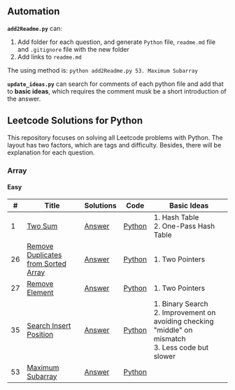 ## Automation

**`add2Readme.py`** can:

1. Add folder for each question, and generate `Python` file, `readme.md` file and `.gitignore` file with the new folder
2. Add links to `readme.md`

The using method is: `python add2Readme.py 53. Maximum Subarray`

**`update_ideas.py`** can search for comments of each python file and add that to **basic ideas**, which requires the
comment musk be a short introduction of the answer.

## Leetcode Solutions for Python

This repository focuses on solving all Leetcode problems with Python. The layout has two factors, which are tags and
difficulty. Besides, there will be explanation for each question.

### Array

#### Easy

| #   | Title                                     | Solutions      | Code           | Basic Ideas                                                                                             |
| --- | ----------------------------------------- | -------------- | -------------- | ------------------------------------------------------------------------------------------------------- |
| 1   | [Two Sum][1]                              | [Answer][1_a]  | [Python][1_c]  | 1. Hash Table<br>2. One-Pass Hash Table                                                                 |
| 26  | [Remove Duplicates from Sorted Array][26] | [Answer][26_a] | [Python][26_c] | 1. Two Pointers                                                                                         |
| 27  | [Remove Element][27]                      | [Answer][27_a] | [Python][27_c] | 1. Two Pointers                                                                                         |
| 35  | [Search Insert Position][35]              | [Answer][35_a] | [Python][35_c] | 1. Binary Search<br>2. Improvement on avoiding checking "middle" on mismatch<br>3. Less code but slower |
| 53  | [Maximum Subarray][53]                    | [Answer][53_a] | [Python][53_c] |                                                                                                         |

[1]: https://leetcode.com/problems/two-sum/
[1_a]: Array_Easy/Two_Sum
[1_c]: Array_Easy/Two_Sum/Two_Sum.py
[26]: http://leetcode.com/problems/remove-duplicates-from-sorted-array/
[26_a]: Array_Easy/Remove_Duplicates_from_Sorted_Array
[26_c]: Array_Easy/Remove_Duplicates_from_Sorted_Array/Remove_Duplicates_from_Sorted_Array.py
[27]: https://leetcode.com/problems/remove-element/
[27_a]: Array_Easy/Remove_Element
[27_c]: Array_Easy/Remove_Element/Remove_Element.py
[35]: https://leetcode.com/problems/search-insert-position/
[35_a]: Array_Easy/Search_Insert_Position
[35_c]: Array_Easy/Search_Insert_Position/Search_Insert_Position.py
[53]: https://leetcode.com/problems/maximum-subarray/
[53_a]: Array_Easy/Maximum_Subarray/
[53_c]: Array_Easy/Maximum_Subarray/Maximum_Subarray.py
